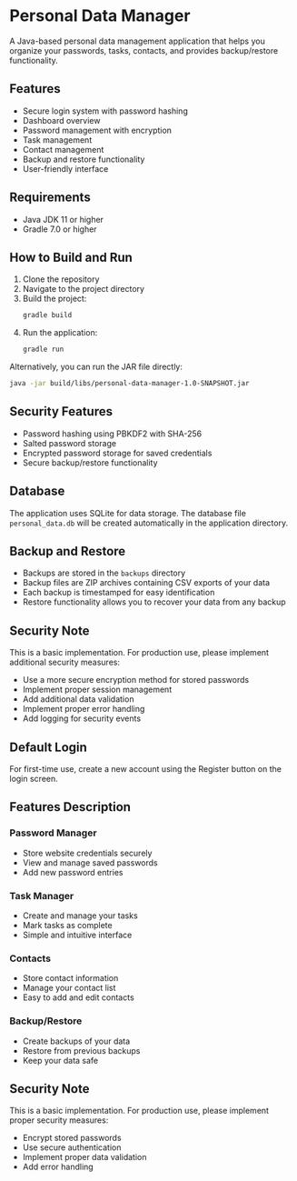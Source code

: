 # Personal Data Manager

A Java-based personal data management application that helps you organize your passwords, tasks, contacts, and provides backup/restore functionality.

## Features

- Secure login system with password hashing
- Dashboard overview
- Password management with encryption
- Task management
- Contact management
- Backup and restore functionality
- User-friendly interface

## Requirements

- Java JDK 11 or higher
- Gradle 7.0 or higher

## How to Build and Run

1. Clone the repository
2. Navigate to the project directory
3. Build the project:
   ```bash
   gradle build
   ```
4. Run the application:
   ```bash
   gradle run
   ```

Alternatively, you can run the JAR file directly:
```bash
java -jar build/libs/personal-data-manager-1.0-SNAPSHOT.jar
```

## Security Features

- Password hashing using PBKDF2 with SHA-256
- Salted password storage
- Encrypted password storage for saved credentials
- Secure backup/restore functionality

## Database

The application uses SQLite for data storage. The database file `personal_data.db` will be created automatically in the application directory.

## Backup and Restore

- Backups are stored in the `backups` directory
- Backup files are ZIP archives containing CSV exports of your data
- Each backup is timestamped for easy identification
- Restore functionality allows you to recover your data from any backup

## Security Note

This is a basic implementation. For production use, please implement additional security measures:
- Use a more secure encryption method for stored passwords
- Implement proper session management
- Add additional data validation
- Implement proper error handling
- Add logging for security events

## Default Login

For first-time use, create a new account using the Register button on the login screen.

## Features Description

### Password Manager
- Store website credentials securely
- View and manage saved passwords
- Add new password entries

### Task Manager
- Create and manage your tasks
- Mark tasks as complete
- Simple and intuitive interface

### Contacts
- Store contact information
- Manage your contact list
- Easy to add and edit contacts

### Backup/Restore
- Create backups of your data
- Restore from previous backups
- Keep your data safe

## Security Note

This is a basic implementation. For production use, please implement proper security measures:
- Encrypt stored passwords
- Use secure authentication
- Implement proper data validation
- Add error handling 